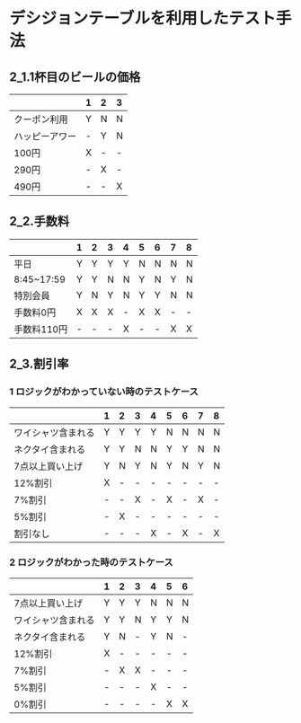 # デシジョンテーブルを利用したテスト手法

## 2_1.1杯目のビールの価格

| |1|2|3|
|:----|:----|:----|:----|
|クーポン利用|Y|N|N|
|ハッピーアワー|-|Y|N|
|100円|X|-|-|
|290円|-|X|-|
|490円|-|-|X|

## 2_2.手数料

| |1|2|3|4|5|6|7|8|
|:----|:----|:----|:----|:----|:----|:----|:----|:----|
|平日|Y|Y|Y|Y|N|N|N|N|
|8:45~17:59|Y|Y|N|N|Y|N|Y|N|
|特別会員|Y|N|Y|N|Y|Y|N|N|
|手数料0円|X|X|X|-|X|X|-|-|
|手数料110円|-|-|-|X|-|-|X|X|

## 2_3.割引率

### 1 ロジックがわかっていない時のテストケース

| |1|2|3|4|5|6|7|8|
|:----|:----|:----|:----|:----|:----|:----|:----|:----|
|ワイシャツ含まれる|Y|Y|Y|Y|N|N|N|N|
|ネクタイ含まれる|Y|Y|N|N|Y|Y|N|N|
|7点以上買い上げ|Y|N|Y|N|Y|N|Y|N|
|12%割引|X|-|-|-|-|-|-|-|
|7%割引|-|-|X|-|X|-|X|-|
|5%割引|-|X|-|-|-|-|-|-|
|割引なし|-|-|-|X|-|X|-|X|

### 2 ロジックがわかった時のテストケース

| |1|2|3|4|5|6|
|:----|:----|:----|:----|:----|:----|:----|
|7点以上買い上げ|Y|Y|Y|N|N|N|
|ワイシャツ含まれる|Y|Y|N|Y|Y|N|
|ネクタイ含まれる|Y|N|-|Y|N|-|
|12%割引|X|-|-|-|-|-|
|7%割引|-|X|X|-|-|-|
|5%割引|-|-|-|X|-|-|
|0%割引|-|-|-|-|X|X|

